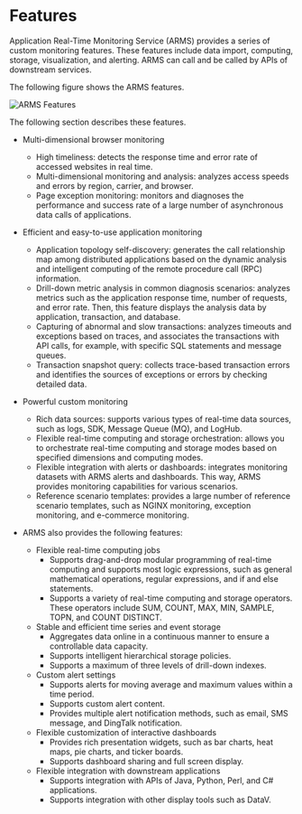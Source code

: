 # Features

Application Real-Time Monitoring Service \(ARMS\) provides a series of custom monitoring features. These features include data import, computing, storage, visualization, and alerting. ARMS can call and be called by APIs of downstream services.

The following figure shows the ARMS features.

![ARMS Features](https://static-aliyun-doc.oss-accelerate.aliyuncs.com/assets/img/en-US/9260537751/p43315.png)

The following section describes these features.

-   Multi-dimensional browser monitoring

    -   High timeliness: detects the response time and error rate of accessed websites in real time.
    -   Multi-dimensional monitoring and analysis: analyzes access speeds and errors by region, carrier, and browser.
    -   Page exception monitoring: monitors and diagnoses the performance and success rate of a large number of asynchronous data calls of applications.
-   Efficient and easy-to-use application monitoring

    -   Application topology self-discovery: generates the call relationship map among distributed applications based on the dynamic analysis and intelligent computing of the remote procedure call \(RPC\) information.
    -   Drill-down metric analysis in common diagnosis scenarios: analyzes metrics such as the application response time, number of requests, and error rate. Then, this feature displays the analysis data by application, transaction, and database.
    -   Capturing of abnormal and slow transactions: analyzes timeouts and exceptions based on traces, and associates the transactions with API calls, for example, with specific SQL statements and message queues.
    -   Transaction snapshot query: collects trace-based transaction errors and identifies the sources of exceptions or errors by checking detailed data.
-   Powerful custom monitoring

    -   Rich data sources: supports various types of real-time data sources, such as logs, SDK, Message Queue \(MQ\), and LogHub.
    -   Flexible real-time computing and storage orchestration: allows you to orchestrate real-time computing and storage modes based on specified dimensions and computing modes.
    -   Flexible integration with alerts or dashboards: integrates monitoring datasets with ARMS alerts and dashboards. This way, ARMS provides monitoring capabilities for various scenarios.
    -   Reference scenario templates: provides a large number of reference scenario templates, such as NGINX monitoring, exception monitoring, and e-commerce monitoring.
-   ARMS also provides the following features:

    -   Flexible real-time computing jobs
        -   Supports drag-and-drop modular programming of real-time computing and supports most logic expressions, such as general mathematical operations, regular expressions, and if and else statements.
        -   Supports a variety of real-time computing and storage operators. These operators include SUM, COUNT, MAX, MIN, SAMPLE, TOPN, and COUNT DISTINCT.
    -   Stable and efficient time series and event storage
        -   Aggregates data online in a continuous manner to ensure a controllable data capacity.
        -   Supports intelligent hierarchical storage policies.
        -   Supports a maximum of three levels of drill-down indexes.
    -   Custom alert settings
        -   Supports alerts for moving average and maximum values within a time period.
        -   Supports custom alert content.
        -   Provides multiple alert notification methods, such as email, SMS message, and DingTalk notification.
    -   Flexible customization of interactive dashboards
        -   Provides rich presentation widgets, such as bar charts, heat maps, pie charts, and ticker boards.
        -   Supports dashboard sharing and full screen display.
    -   Flexible integration with downstream applications
        -   Supports integration with APIs of Java, Python, Perl, and C\# applications.
        -   Supports integration with other display tools such as DataV.

